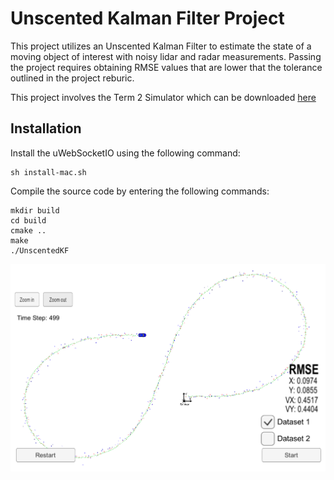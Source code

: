 # Unscented Kalman Filter Project 

This project utilizes an Unscented Kalman Filter to estimate the state of a moving object of interest with noisy lidar and radar measurements. Passing the project requires obtaining RMSE values that are lower that the tolerance outlined in the project reburic. 

This project involves the Term 2 Simulator which can be downloaded [here](https://github.com/udacity/self-driving-car-sim/releases)

## Installation

Install the uWebSocketIO using the following command:

```
sh install-mac.sh
```

Compile the source code by entering the following commands:

```
mkdir build
cd build
cmake ..
make
./UnscentedKF
```

![EKF Simulator](https://github.com/mkoehnke/CarND-Extended-Kalman-Filter/raw/master/ekf-simulator.png)

